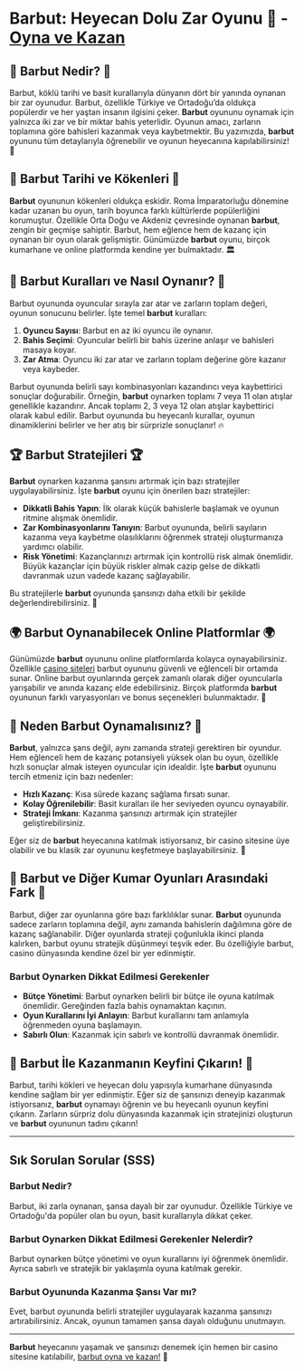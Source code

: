 # Barbut: Heyecan Dolu Zar Oyunu 🎲 - [Oyna ve Kazan](https://casinotr.link/gWCRZ4)

## 🎰 Barbut Nedir? 🎰

Barbut, köklü tarihi ve basit kurallarıyla dünyanın dört bir yanında oynanan bir zar oyunudur. Barbut, özellikle Türkiye ve Ortadoğu’da oldukça popülerdir ve her yaştan insanın ilgisini çeker. **Barbut** oyununu oynamak için yalnızca iki zar ve bir miktar bahis yeterlidir. Oyunun amacı, zarların toplamına göre bahisleri kazanmak veya kaybetmektir. Bu yazımızda, **barbut** oyununu tüm detaylarıyla öğrenebilir ve oyunun heyecanına kapılabilirsiniz! 🎲

## 📜 Barbut Tarihi ve Kökenleri 📜

**Barbut** oyununun kökenleri oldukça eskidir. Roma İmparatorluğu dönemine kadar uzanan bu oyun, tarih boyunca farklı kültürlerde popülerliğini korumuştur. Özellikle Orta Doğu ve Akdeniz çevresinde oynanan **barbut**, zengin bir geçmişe sahiptir. Barbut, hem eğlence hem de kazanç için oynanan bir oyun olarak gelişmiştir. Günümüzde **barbut** oyunu, birçok kumarhane ve online platformda kendine yer bulmaktadır. 🏛️

## 🎲 Barbut Kuralları ve Nasıl Oynanır? 🎲

Barbut oyununda oyuncular sırayla zar atar ve zarların toplam değeri, oyunun sonucunu belirler. İşte temel **barbut** kuralları:

1. **Oyuncu Sayısı**: Barbut en az iki oyuncu ile oynanır.
2. **Bahis Seçimi**: Oyuncular belirli bir bahis üzerine anlaşır ve bahisleri masaya koyar.
3. **Zar Atma**: Oyuncu iki zar atar ve zarların toplam değerine göre kazanır veya kaybeder.

Barbut oyununda belirli sayı kombinasyonları kazandırıcı veya kaybettirici sonuçlar doğurabilir. Örneğin, **barbut** oynarken toplamı 7 veya 11 olan atışlar genellikle kazandırır. Ancak toplamı 2, 3 veya 12 olan atışlar kaybettirici olarak kabul edilir. Barbut oyununda bu heyecanlı kurallar, oyunun dinamiklerini belirler ve her atış bir sürprizle sonuçlanır! 🔥

## 🏆 Barbut Stratejileri 🏆

**Barbut** oynarken kazanma şansını artırmak için bazı stratejiler uygulayabilirsiniz. İşte **barbut** oyunu için önerilen bazı stratejiler:

- **Dikkatli Bahis Yapın**: İlk olarak küçük bahislerle başlamak ve oyunun ritmine alışmak önemlidir.
- **Zar Kombinasyonlarını Tanıyın**: Barbut oyununda, belirli sayıların kazanma veya kaybetme olasılıklarını öğrenmek strateji oluşturmanıza yardımcı olabilir.
- **Risk Yönetimi**: Kazançlarınızı artırmak için kontrollü risk almak önemlidir. Büyük kazançlar için büyük riskler almak cazip gelse de dikkatli davranmak uzun vadede kazanç sağlayabilir.

Bu stratejilerle **barbut** oyununda şansınızı daha etkili bir şekilde değerlendirebilirsiniz. 🎯

## 🌍 Barbut Oynanabilecek Online Platformlar 🌍

Günümüzde **barbut** oyununu online platformlarda kolayca oynayabilirsiniz. Özellikle [casino siteleri](https://casinotr.link/gWCRZ4) barbut oyununu güvenli ve eğlenceli bir ortamda sunar. Online barbut oyunlarında gerçek zamanlı olarak diğer oyuncularla yarışabilir ve anında kazanç elde edebilirsiniz. Birçok platformda **barbut** oyununun farklı varyasyonları ve bonus seçenekleri bulunmaktadır. 🎁

## 🤔 Neden Barbut Oynamalısınız? 🤔

**Barbut**, yalnızca şans değil, aynı zamanda strateji gerektiren bir oyundur. Hem eğlenceli hem de kazanç potansiyeli yüksek olan bu oyun, özellikle hızlı sonuçlar almak isteyen oyuncular için idealdir. İşte **barbut** oyununu tercih etmeniz için bazı nedenler:

- **Hızlı Kazanç**: Kısa sürede kazanç sağlama fırsatı sunar.
- **Kolay Öğrenilebilir**: Basit kuralları ile her seviyeden oyuncu oynayabilir.
- **Strateji İmkanı**: Kazanma şansınızı artırmak için stratejiler geliştirebilirsiniz.

Eğer siz de **barbut** heyecanına katılmak istiyorsanız, bir casino sitesine üye olabilir ve bu klasik zar oyununu keşfetmeye başlayabilirsiniz. 🎉

## 🎲 Barbut ve Diğer Kumar Oyunları Arasındaki Fark 🎲

Barbut, diğer zar oyunlarına göre bazı farklılıklar sunar. **Barbut** oyununda sadece zarların toplamına değil, aynı zamanda bahislerin dağılımına göre de kazanç sağlanabilir. Diğer oyunlarda strateji çoğunlukla ikinci planda kalırken, barbut oyunu stratejik düşünmeyi teşvik eder. Bu özelliğiyle barbut, casino dünyasında kendine özel bir yer edinmiştir.

### Barbut Oynarken Dikkat Edilmesi Gerekenler

- **Bütçe Yönetimi**: Barbut oynarken belirli bir bütçe ile oyuna katılmak önemlidir. Gereğinden fazla bahis oynamaktan kaçının.
- **Oyun Kurallarını İyi Anlayın**: Barbut kurallarını tam anlamıyla öğrenmeden oyuna başlamayın.
- **Sabırlı Olun**: Kazanmak için sabırlı ve kontrollü davranmak önemlidir.

## 🤑 Barbut İle Kazanmanın Keyfini Çıkarın! 🤑

Barbut, tarihi kökleri ve heyecan dolu yapısıyla kumarhane dünyasında kendine sağlam bir yer edinmiştir. Eğer siz de şansınızı deneyip kazanmak istiyorsanız, **barbut** oynamayı öğrenin ve bu heyecanlı oyunun keyfini çıkarın. Zarların sürpriz dolu dünyasında kazanmak için stratejinizi oluşturun ve **barbut** oyununun tadını çıkarın!

---

## Sık Sorulan Sorular (SSS)

### Barbut Nedir?
Barbut, iki zarla oynanan, şansa dayalı bir zar oyunudur. Özellikle Türkiye ve Ortadoğu'da popüler olan bu oyun, basit kurallarıyla dikkat çeker.

### Barbut Oynarken Dikkat Edilmesi Gerekenler Nelerdir?
Barbut oynarken bütçe yönetimi ve oyun kurallarını iyi öğrenmek önemlidir. Ayrıca sabırlı ve stratejik bir yaklaşımla oyuna katılmak gerekir.

### Barbut Oyununda Kazanma Şansı Var mı?
Evet, barbut oyununda belirli stratejiler uygulayarak kazanma şansınızı artırabilirsiniz. Ancak, oyunun tamamen şansa dayalı olduğunu unutmayın.

---

**Barbut** heyecanını yaşamak ve şansınızı denemek için hemen bir casino sitesine katılabilir, [barbut oyna ve kazan!](https://casinotr.link/gWCRZ4) 🎉
